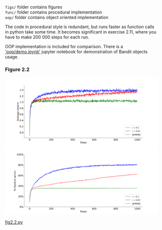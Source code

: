 `figs/` folder contains figures\
`func/` folder contains procedural implementation\
`oop/` folder contains object oriented implementation

The code in procedural style is redundant, but runs faster as function calls in python take some time.
It becomes significant in exercise 2.11, where you have to make 200 000 steps for each run.

OOP implementation is included for comparison. There is a ['oop/demo.ipynb'](oop/demo.ipynb) jupyter notebook for demonstration of Bandit objects usage.

### Figure 2.2

![fig2.2](figs/sample_average_rewards.svg)
![fig2.21](figs/sample_average_optimals.svg)

[fig2.2.py](func/fig2.2.py)
